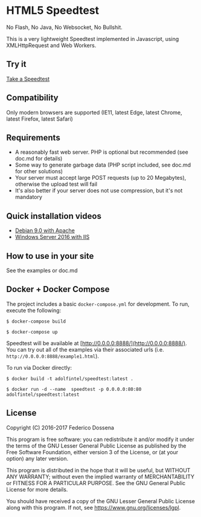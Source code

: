 # HTML5 Speedtest

No Flash, No Java, No Websocket, No Bullshit.

This is a very lightweight Speedtest implemented in Javascript, using XMLHttpRequest and Web Workers.

## Try it
[Take a Speedtest](http://speedtest.fdossena.com)

## Compatibility
Only modern browsers are supported (IE11, latest Edge, latest Chrome, latest Firefox, latest Safari)

## Requirements
 - A reasonably fast web server. PHP is optional but recommended (see doc.md for details)
 - Some way to generate garbage data (PHP script included, see doc.md for other solutions)
 - Your server must accept large POST requests (up to 20 Megabytes), otherwise the upload test will fail
 - It's also better if your server does not use compression, but it's not mandatory

## Quick installation videos
* [Debian 9.0 with Apache](https://fdossena.com/?p=speedtest/quickstart_deb.frag)
* [Windows Server 2016 with IIS](https://fdossena.com/?p=speedtest/quickstart_win.frag)

## How to use in your site
See the examples or doc.md

## Docker + Docker Compose

The project includes a basic `docker-compose.yml` for development.  To run, execute the following:

```
$ docker-compose build

$ docker-compose up
```


Speedtest will be available at [http://0.0.0.0:8888/](http://0.0.0.0:8888/).  You can try out all of the examples via their associated urls (i.e. `http://0.0.0.0:8888/example1.html`).

To run via Docker directly:

```
$ docker build -t adolfintel/speedtest:latest .

$ docker run -d --name  speedtest -p 0.0.0.0:80:80 adolfintel/speedtest:latest
```

## License
Copyright (C) 2016-2017 Federico Dossena

This program is free software: you can redistribute it and/or modify
it under the terms of the GNU Lesser General Public License as published by
the Free Software Foundation, either version 3 of the License, or
(at your option) any later version.

This program is distributed in the hope that it will be useful,
but WITHOUT ANY WARRANTY; without even the implied warranty of
MERCHANTABILITY or FITNESS FOR A PARTICULAR PURPOSE.  See the
GNU General Public License for more details.

You should have received a copy of the GNU Lesser General Public License
along with this program.  If not, see <https://www.gnu.org/licenses/lgpl>.

